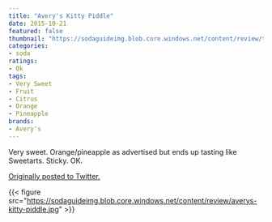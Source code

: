 ```yaml
---
title: "Avery's Kitty Piddle"
date: 2015-10-21
featured: false
thumbnail: "https://sodaguideimg.blob.core.windows.net/content/review/thumbs/averys-kitty-piddle.jpg"
categories:
- soda
ratings:
- Ok
tags:
- Very Sweet
- Fruit
- Citrus
- Orange
- Pineapple
brands:
- Avery's
---
```


Very sweet. Orange/pineapple as advertised but ends up tasting like Sweetarts. Sticky. OK. 

[Originally posted to Twitter.](https://twitter.com/Cavorter/status/656888383109660672)

{{< figure src="https://sodaguideimg.blob.core.windows.net/content/review/averys-kitty-piddle.jpg" >}}

